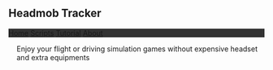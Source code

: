 
<link rel="stylesheet" href="https://cdnjs.cloudflare.com/ajax/libs/font-awesome/4.7.0/css/font-awesome.min.css">
<style>
@import "{{ headmob.github.io }}";

header {
  display: none;
}
.topnav {
  overflow: hidden;
  background-color: #333;
}

.topnav a {
  float: left;
  display: block;
  color: #f2f2f2;
  text-align: center;
  padding: 14px 16px;
  text-decoration: none;
  font-size: 17px;
}

.topnav a:hover {
  background-color: #dde;
  color: black;
}

.topnav a.active {
  background-color: #edbb2f;
  color: white;
}

.topnav .icon {
  display: none;
}

@media screen and (max-width: 600px) {
  .topnav a:not(:first-child) {display: none;}
  .topnav a.icon {
    float: right;
    display: block;
  }
}

@media screen and (max-width: 600px) {
  .topnav.responsive {position: relative;}
  .topnav.responsive .icon {
    position: absolute;
    right: 0;
    top: 0;
  }
  .topnav.responsive a {
    float: none;
    display: block;
    text-align: left;
  }
}
</style>
 <h2>Headmob Tracker</h2>
<div class="topnav" id="myTopnav">
  <a href="#home" class="active">Home</a>
  <a href="/scripts">Scripts</a>
  <a href="/tutorial">Tutorial</a>
  <a href="#about">About</a>
  <a href="javascript:void(0);" class="icon" onclick="myFunction()">
    <i class="fa fa-bars"></i>
  </a>
</div>

<div style="padding-left:16px">
 
  <p>Enjoy your flight or driving simulation games without expensive headset and extra equipments</p>
</div>

<script>
function myFunction() {
  var x = document.getElementById("myTopnav");
  if (x.className === "topnav") {
    x.className += " responsive";
  } else {
    x.className = "topnav";
  }
}
</script>


